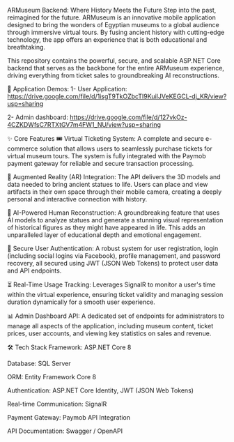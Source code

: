 ARMuseum Backend: Where History Meets the Future
Step into the past, reimagined for the future. ARMuseum is an innovative mobile application designed to bring the wonders of Egyptian museums to a global audience through immersive virtual tours. By fusing ancient history with cutting-edge technology, the app offers an experience that is both educational and breathtaking.

This repository contains the powerful, secure, and scalable ASP.NET Core backend that serves as the backbone for the entire ARMuseum experience, driving everything from ticket sales to groundbreaking AI reconstructions.

🚀 Application Demos:
1- User Application: https://drive.google.com/file/d/1isgT9TkOZbcTI9KuiIJVeKEGCL-dj_KR/view?usp=sharing

2- Admin dashboard: https://drive.google.com/file/d/127vkOz-4CZKDWfsC7RTXtGV7m4FW1_NU/view?usp=sharing

✨ Core Features
🎟️ Virtual Ticketing System: A complete and secure e-commerce solution that allows users to seamlessly purchase tickets for virtual museum tours. The system is fully integrated with the Paymob payment gateway for reliable and secure transaction processing.

🗿 Augmented Reality (AR) Integration: The API delivers the 3D models and data needed to bring ancient statues to life. Users can place and view artifacts in their own space through their mobile camera, creating a deeply personal and interactive connection with history.

🤖 AI-Powered Human Reconstruction: A groundbreaking feature that uses AI models to analyze statues and generate a stunning visual representation of historical figures as they might have appeared in life. This adds an unparalleled layer of educational depth and emotional engagement.

🔐 Secure User Authentication: A robust system for user registration, login (including social logins via Facebook), profile management, and password recovery, all secured using JWT (JSON Web Tokens) to protect user data and API endpoints.

⏳ Real-Time Usage Tracking: Leverages SignalR to monitor a user's time within the virtual experience, ensuring ticket validity and managing session duration dynamically for a smooth user experience.

📊 Admin Dashboard API: A dedicated set of endpoints for administrators to manage all aspects of the application, including museum content, ticket prices, user accounts, and viewing key statistics on sales and revenue.

🛠️ Tech Stack
Framework: ASP.NET Core 8

Database: SQL Server

ORM: Entity Framework Core 8

Authentication: ASP.NET Core Identity, JWT (JSON Web Tokens)

Real-time Communication: SignalR

Payment Gateway: Paymob API Integration

API Documentation: Swagger / OpenAPI
